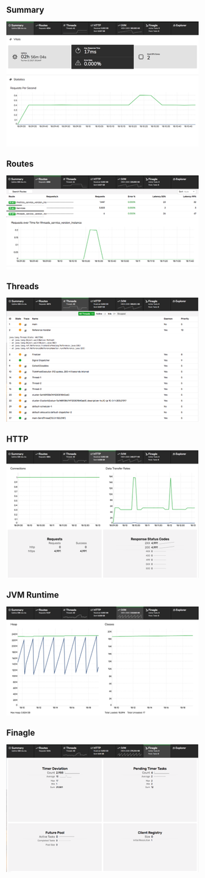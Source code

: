 ## Summary

![Image of the Summary View][jvmsummary]

## Routes

![Image of the Routes View][jvmroutes]

## Threads

![Image of the Threads View][jvmthreads]

## HTTP

![Image of the HTTP View][jvmhttp]

## JVM Runtime

![Image of the Runtime View][jvmruntime]

## Finagle

![Image of the Finagle View][jvmfinagle]

[jvmfinagle]: ./assets/JVMFinagle.png
[jvmhttp]: ./assets/JVMHTTP.png
[jvmroutes]: ./assets/JVMRoutes.png
[jvmruntime]: ./assets/JVMRuntime.png
[jvmsummary]: ./assets/JVMSummary.png
[jvmthreads]: ./assets/JVMThreads.png
